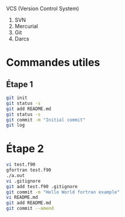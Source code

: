 VCS (Version Control System)

1. SVN
1. Mercurial
1. Git
1. Darcs

# Commandes utiles

## Étape 1

```bash
git init
git status -s
git add README.md
git status -s
git commit -m "Initial commit"
git log
```

# Étape 2

```bash
vi test.f90
gfortran test.f90
./a.out
vi .gitignore
git add test.f90 .gitignore
git commit -m "Hello World fortran example"
vi README.md
git add README.md
git commit --amend
```

